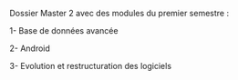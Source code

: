 Dossier Master 2 avec des modules du premier semestre :

1-  Base de données avancée

2-  Android

3-  Evolution et restructuration des logiciels
